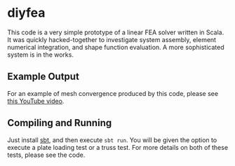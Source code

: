 diyfea
======

This code is a very simple prototype of a linear FEA solver written in Scala.  
It was quickly hacked-together to investigate system assembly, element
numerical integration, and shape function evaluation.  A more sophisticated
system is in the works.

Example Output
--------------

For an example of mesh convergence produced by this code, please see
[this YouTube video](http://www.youtube.com/watch?v=QrzcakDmJgc).

Compiling and Running
---------------------

Just install [sbt](http://www.scala-sbt.org/), and then execute `sbt run`.  You
will be given the option to execute a plate loading test or a truss test.  For
more details on both of these tests, please see the code.